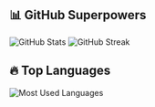 ## 📊 GitHub Superpowers

<p align="left">
  <img src="https://github-readme-stats.vercel.app/api?username=MennTech&show_icons=true&count_private=true&theme=tokyonight" alt="GitHub Stats">
  <img src="https://streak-stats.demolab.com?user=MennTech&theme=tokyonight" alt="GitHub Streak">
</p>

## 🔥 Top Languages

<p align="left">
  <img src="https://github-readme-stats.vercel.app/api/top-langs/?username=MennTech&layout=compact&langs_count=10&theme=tokyonight" alt="Most Used Languages">
</p>
